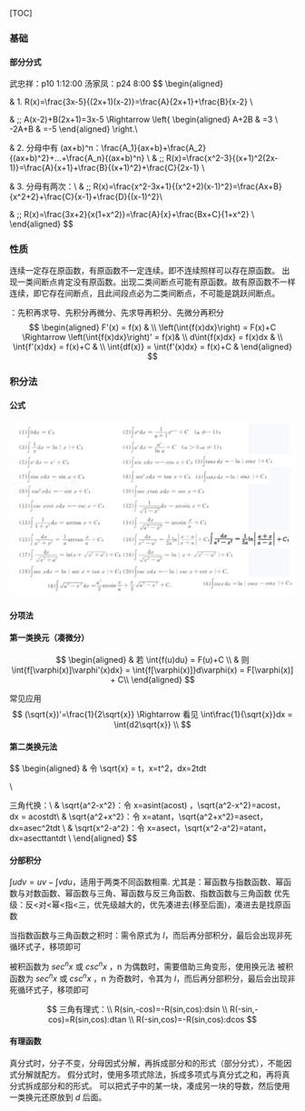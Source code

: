 [TOC]

### 基础

#### 部分分式

武忠祥：p10 1:12:00
汤家凤：p24 8:00
$$
\begin{aligned}

& 1. R(x)=\frac{3x-5}{(2x+1)(x-2)}=\frac{A}{2x+1}+\frac{B}{x-2}	\\

& \;\; A(x-2)+B(2x+1)=3x-5 \Rightarrow 
\left\{
\begin{aligned}
A+2B & =3	\\
-2A+B & =-5
\end{aligned}
\right.\\ 

& 2. 分母中有 (ax+b)^n：\frac{A_1}{ax+b}+\frac{A_2}{(ax+b)^2}+...+\frac{A_n}{(ax+b)^n}	\\
& \;\; R(x)=\frac{x^2-3}{(x+1)^2(2x-1)}=\frac{A}{x+1}+\frac{B}{(x+1)^2}+\frac{C}{2x-1} \\

& 3. 分母有两次：\\
& \;\; R(x)=\frac{x^2-3x+1}{(x^2+2)(x-1)^2}=\frac{Ax+B}{x^2+2}+\frac{C}{x-1}+\frac{D}{(x-1)^2}\\

& \;\; R(x)=\frac{3x+2}{x(1+x^2)}=\frac{A}{x}+\frac{Bx+C}{1+x^2} \\
\end{aligned}
$$






### 性质

连续一定存在原函数，有原函数不一定连续。即不连续照样可以存在原函数。
出现一类间断点肯定没有原函数。出现二类间断点可能有原函数。故有原函数不一样连续，即它存在间断点，且此间段点必为二类间断点，不可能是跳跃间断点。

：先积再求导、先积分再微分、先求导再积分、先微分再积分
$$
\begin{aligned}
F'(x) = f(x) & 	\\
\left(\int{f(x)dx}\right) = F(x)+C \Rightarrow \left(\int{f(x)dx}\right)' = f(x)&  \\
d\int{f(x)dx} = f(x)dx & 	\\
\int{f'(x)dx} = f(x)+C	& \\
\int{df(x)} = \int{f'(x)dx} = f(x)+C & 
\end{aligned}
$$








### 积分法

#### 公式

![1651748597624](assets/1651748597624.png)

#### 分项法

#### 第一类换元（凑微分）

$$
\begin{aligned}
& 若 \int{f(u)du} = F(u)+C	\\
& 则 \int{f[\varphi(x)]\varphi'(x)dx} = \int{f[\varphi(x)]}d\varphi(x) = F[\varphi(x)] + C\\
\end{aligned}
$$

常见应用
$$
(\sqrt{x})'=\frac{1}{2\sqrt{x}} \Rightarrow 看见 \int\frac{1}{\sqrt{x}}dx = \int{d2\sqrt{x}}	\\
$$

#### 第二类换元法

$$
\begin{aligned}
& 令 \sqrt{x} = t，x=t^2，dx=2tdt


\\

三角代换：\\
& \sqrt{a^2-x^2}：令 x=asint(acost)	，\sqrt{a^2-x^2}=acost， dx = acostdt\\
& \sqrt{a^2+x^2}：令 x=atant，\sqrt{a^2+x^2}=asect，dx=asec^2tdt	\\
& \sqrt{x^2-a^2}：令 x=asect，\sqrt{x^2-a^2}=atant，dx=asecttantdt	\\
\end{aligned}
$$

#### 分部积分

$\int{udv}=uv-\int{vdu}$，适用于两类不同函数相乘.
尤其是：幂函数与指数函数、幂函数与对数函数、幂函数与三角、幂函数与反三角函数、指数函数与三角函数
优先级：反<对<幂<指<三，优先级越大的，优先凑进去(移至后面)，凑进去是找原函数

当指数函数与三角函数之积时：需令原式为 $I$，而后再分部积分，最后会出现非死循环式子，移项即可

被积函数为 $sec^nx$ 或 $csc^nx$ ，n 为偶数时，需要借助三角变形，使用换元法
被积函数为 $sec^nx$ 或 $csc^nx$ ，n 为奇数时，令其为 $I$，而后再分部积分，最后会出现非死循环式子，移项即可

$$
三角有理式：\\
R(sin,-cos)=-R(sin,cos):dsin	\\
R(-sin,-cos)=R(sin,cos):dtan	\\
R(-sin,cos)=-R(sin,cos):dcos
$$



#### 有理函数

真分式时，分子不变，分母因式分解，再拆成部分和的形式（部分分式），不能因式分解就配方。
假分式时，使用多项式除法，拆成多项式与真分式之和，再将真分式拆成部分和的形式。
可以把式子中的某一块，凑成另一块的导数，然后使用一类换元还原放到 $d$ 后面。 